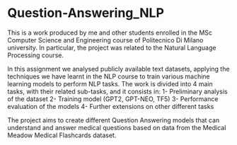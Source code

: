 # Question-Answering_NLP
This is a work produced by me and other students enrolled in the MSc Computer Science and Engineering course of Politecnico Di Milano university.
In particular, the project was related to the Natural Language Processing course.

In this assignment we analysed publicly available text datasets, applying the techniques we have learnt in the NLP course to train various machine learning models to perform NLP tasks.
The work is divided into 4 main tasks, with their related sub-tasks, and it consists in:
1- Preliminary analysis of the dataset
2- Training model (GPT2, GPT-NEO, TF5)
3- Performance evaluation of the models
4- Further extensions on other different tasks

The project aims to create different Question Answering models that can understand and answer medical questions based on data from the Medical Meadow Medical Flashcards dataset. 

